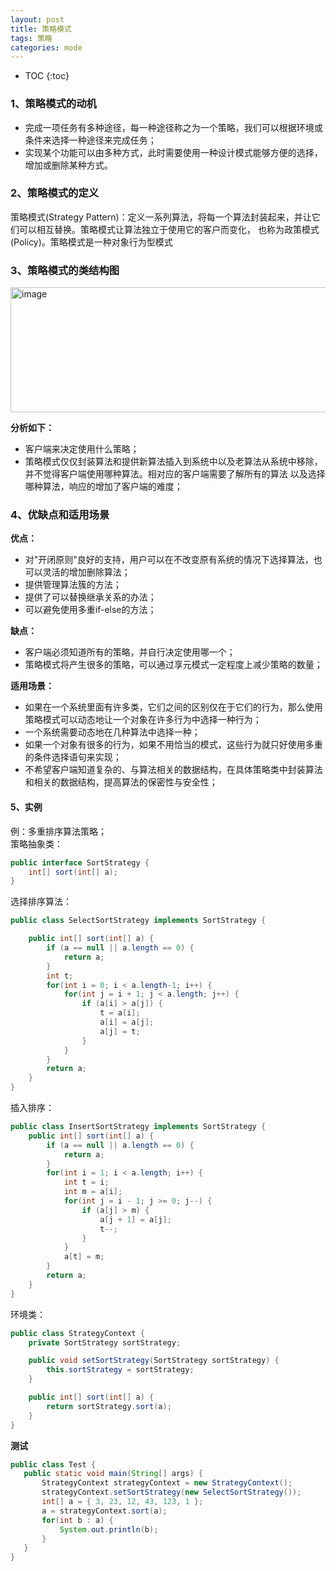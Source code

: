 ```yaml
---
layout: post
title: 策略模式
tags: 策略
categories: mode
--- 
```

* TOC
{:toc}   
      
    
### 1、策略模式的动机    
* 完成一项任务有多种途径，每一种途径称之为一个策略，我们可以根据环境或条件来选择一种途径来完成任务；   
* 实现某个功能可以由多种方式，此时需要使用一种设计模式能够方便的选择，增加或删除某种方式。  

### 2、策略模式的定义   
策略模式(Strategy Pattern)：定义一系列算法，将每一个算法封装起来，并让它们可以相互替换。策略模式让算法独立于使用它的客户而变化，
也称为政策模式(Policy)。策略模式是一种对象行为型模式
	    
### 3、策略模式的类结构图     
<img src="https://zy123a.github.io/zy-blog/images/mode/策略模式类图.png" width="600" height="200" alt="image"/>    
 
**分析如下：**  
* 客户端来决定使用什么策略；  
* 策略模式仅仅封装算法和提供新算法插入到系统中以及老算法从系统中移除，并不觉得客户端使用哪种算法。相对应的客户端需要了解所有的算法
   以及选择哪种算法，响应的增加了客户端的难度；  

### 4、优缺点和适用场景   
**优点：**   
* 对"开闭原则"良好的支持，用户可以在不改变原有系统的情况下选择算法，也可以灵活的增加删除算法；   
* 提供管理算法簇的方法；  
* 提供了可以替换继承关系的办法；  
* 可以避免使用多重if-else的方法；
   
**缺点：**  
* 客户端必须知道所有的策略，并自行决定使用哪一个；    
* 策略模式将产生很多的策略，可以通过享元模式一定程度上减少策略的数量；   

**适用场景：**  
* 如果在一个系统里面有许多类，它们之间的区别仅在于它们的行为，那么使用策略模式可以动态地让一个对象在许多行为中选择一种行为；  
* 一个系统需要动态地在几种算法中选择一种；  
* 如果一个对象有很多的行为，如果不用恰当的模式，这些行为就只好使用多重的条件选择语句来实现；  
* 不希望客户端知道复杂的、与算法相关的数据结构，在具体策略类中封装算法和相关的数据结构，提高算法的保密性与安全性；   

#### 5、实例
例：多重排序算法策略；    
  策略抽象类：   
```java
public interface SortStrategy {
    int[] sort(int[] a);
}
```   

选择排序算法：  
```java
public class SelectSortStrategy implements SortStrategy {

    public int[] sort(int[] a) {
        if (a == null || a.length == 0) {
            return a;
        }
        int t;
        for(int i = 0; i < a.length-1; i++) {
            for(int j = i + 1; j < a.length; j++) {
                if (a[i] > a[j]) {
                    t = a[i];
                    a[i] = a[j];
                    a[j] = t;
                }
            }
        }
        return a;
    }
}

```   

插入排序：  
```java
public class InsertSortStrategy implements SortStrategy {
    public int[] sort(int[] a) {
        if (a == null || a.length == 0) {
            return a;
        }
        for(int i = 1; i < a.length; i++) {
            int t = i;
            int m = a[i];
            for(int j = i - 1; j >= 0; j--) {
                if (a[j] > m) {
                    a[j + 1] = a[j];
                    t--;
                }
            }
            a[t] = m;
        }
        return a;
    }
}
```   

环境类：  
```java
public class StrategyContext {
    private SortStrategy sortStrategy;

    public void setSortStrategy(SortStrategy sortStrategy) {
        this.sortStrategy = sortStrategy;
    }

    public int[] sort(int[] a) {
        return sortStrategy.sort(a);
    }
}
```     
 **测试**
 ```java
public class Test {
    public static void main(String[] args) {
        StrategyContext strategyContext = new StrategyContext();
        strategyContext.setSortStrategy(new SelectSortStrategy());
        int[] a = { 3, 23, 12, 43, 123, 1 };
        a = strategyContext.sort(a);
        for(int b : a) {
            System.out.println(b);
        }
    }
}
```